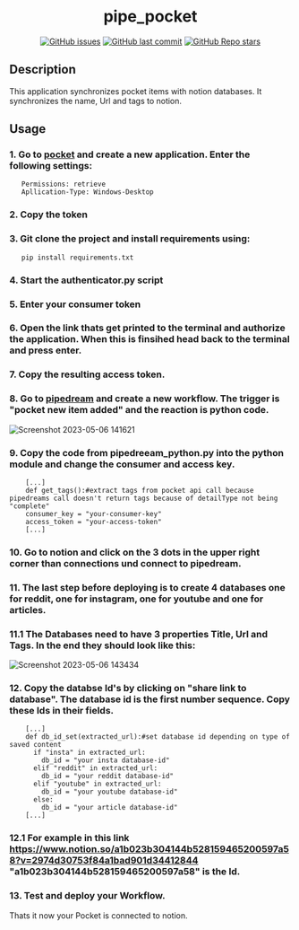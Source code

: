<div align="center">
  <p align="center"><h1>pipe_pocket</h1></p>
</div>
<div align="center">

  <a href="">![GitHub issues](https://img.shields.io/github/issues/Besix2/pipe_pocket)</a>
  <a href="">![GitHub last commit](https://img.shields.io/github/last-commit/Besix2/pipe_pocket)</a>
  <a href="">![GitHub Repo stars](https://img.shields.io/github/stars/Besix2/pipe_pocket?color=gree)</a>

</div>

## Description

This application synchronizes pocket items with notion databases. It synchronizes the name, Url and tags to notion.

## Usage

### 1. Go to [pocket](https://getpocket.com/developer/apps/) and create a new application. Enter the following settings:
       Permissions: retrieve
       Apllication-Type: Windows-Desktop
### 2. Copy the token
### 3. Git clone the project and install requirements using:
       pip install requirements.txt
### 4. Start the authenticator.py script
### 5. Enter your consumer token
### 6. Open the link thats get printed to the terminal and authorize the application. When this is finsihed head back to the terminal and press enter.
### 7. Copy the resulting access token.
### 8. Go to [pipedream](https://pipedream.com/workflows) and create a new workflow. The trigger is "pocket new item added" and the reaction is python code.
![Screenshot 2023-05-06 141621](https://user-images.githubusercontent.com/92743858/236623571-0f59c75e-4755-4b0d-8280-c7d5251417d5.png)
### 9. Copy the code from pipedreeam_python.py into the python module and change the consumer and access key.
        [...]
        def get_tags():#extract tags from pocket api call because pipedreams call doesn't return tags because of detailType not being "complete"
        consumer_key = "your-consumer-key"
        access_token = "your-access-token"
        [...]
### 10. Go to notion and click on the 3 dots in the upper right corner than connections und connect to pipedream.
### 11. The last step before deploying is to create 4 databases one for reddit, one for instagram, one for youtube and one for articles.
### 11.1 The Databases need to have 3 properties Title, Url and Tags. In the end they should look like this:
![Screenshot 2023-05-06 143434](https://user-images.githubusercontent.com/92743858/236624476-7a3e36b1-ebb8-4455-bfb8-cf3921b72d9e.png)
### 12. Copy the databse Id's by clicking on "share link to database". The database id is the first number sequence. Copy these Ids in their fields.
        [...]
        def db_id_set(extracted_url):#set database id depending on type of saved content
          if "insta" in extracted_url:
            db_id = "your insta database-id"
          elif "reddit" in extracted_url:
            db_id = "your reddit database-id"
          elif "youtube" in extracted_url:
            db_id = "your youtube database-id"
          else:
            db_id = "your article database-id"
        [...]
### 12.1 For example in this link https://www.notion.so/a1b023b304144b528159465200597a58?v=2974d30753f84a1bad901d34412844 "a1b023b304144b528159465200597a58" is the Id.
### 13. Test and deploy your Workflow.

Thats it now your Pocket is connected to notion.


